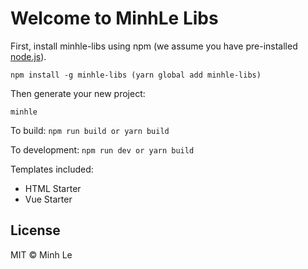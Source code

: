 # Welcome to MinhLe Libs

First, install minhle-libs using npm (we assume you have pre-installed [node.js](https://nodejs.org/en/)).

```
npm install -g minhle-libs (yarn global add minhle-libs)

```

Then generate your new project:

```
minhle
```

To build:
`npm run build or yarn build`

To development:
`npm run dev or yarn build`

Templates included:
- HTML Starter
- Vue Starter

## License
MIT © Minh Le